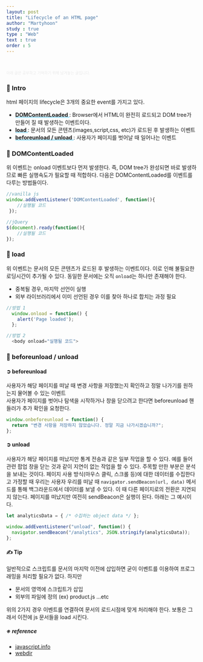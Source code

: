 ```yaml
---
layout: post
title: "Lifecycle of an HTML page"
author: "Martyhoon"
study : true
type : "Web"
text : true
order : 5
---
```


<br>

<p style="font-size : 10px; color : #e9e9e9" > 아래 글은 공부하고 기억하기 위해 남겨놓는 글입니다.</p>

### &#128310; Intro

html 페이지의 lifecycle은 3개의 중요한 event를 가지고 있다.

* <span style ="border-bottom : 3px soild #be4e7f8; box-shadow : inset 0 -4px 0 #b4e7f8; font-weight: bold;"> DOMContentLoaded </span> : Browser에서 HTML이 완전히 로드되고 DOM tree가 만들어 질 때 발생하는 이벤트이다.
* <span style ="border-bottom : 3px soild #be4e7f8; box-shadow : inset 0 -4px 0 #b4e7f8;font-weight: bold;"> load </span> : 문서의 모든 콘텐츠(images,script,css, etc)가 로드된 후 발생하는 이벤트
* <span style ="border-bottom : 3px soild #be4e7f8; box-shadow : inset 0 -4px 0 #b4e7f8;font-weight: bold;"> beforeunload / unload </span> : 사용자가 페이지를 벗어날 때 일어나는 이벤트


### &#128310; DOMContentLoaded

위 이벤트는 onload 이벤트보다 먼저 발생한다. 즉, DOM tree가 완성되면 바로 발생하므로 빠른 실행속도가 필요할 때 적합하다. 다음은 DOMContentLoaded를 이벤트를 다루는 방법들이다.

```js
//vanilla js
window.addEventListener('DOMContentLoaded', function(){ 
    //실행될 코드 
 });

//jQuery
$(document).ready(function(){ 
    //실행될 코드 
});
```

### &#128310; load

위 이벤트는 문서의 모든 콘텐츠가 로드된 후 발생하는 이벤트이다. 이로 인해 불필요한 로딩시간이 추가될 수 있다. 동일한 문서에는 오직 `onload`는 하나만 존재해야 한다.

* 중복될 경우, 마지막 선언이 실행
* 외부 라이브러리에서 이미 선언된 경우 이를 찾아 하나로 합치는 과정 필요

```js
//방법 1
  window.onload = function() {
    alert('Page loaded'); 
  };

//방법 2 
  <body onload="실행될 코드">
```

### &#128310; beforeunload / unload

#### &#10162; beforeunload

사용자가 해당 페이지를 떠날 때 변경 사항을 저장했는지 확인하고 정말 나가기를 원하는지 물어볼 수 있는 이벤트 <br>
사용자가 페이지를 벗어나 탐색을 시작하거나 창을 닫으려고 한다면 beforeunload 핸들러가 추가 확인을 요청한다.

```js
window.onbeforeunload = function() {
  return "변경 사항을 저장하지 않았습니다. 정말 지금 나가시겠습니까?";
};
```


#### &#10162; unload

사용자가 해당 페이지를 떠났지만 통계 전송과 같은 일부 작업을 할 수 있다. 예를 들어 관련 팝업 창을 닫는 것과 같이 지연이 없는 작업을 할 수 있다. 주목할 만한 부분은 분석을 보내는 것이다. 페이지 사용 방식(마우스 클릭, 스크롤 등)에 대한 데이터를 수집한다고 가정할 때 우리는 사용자 우리를 떠날 때 `navigator.sendBeacon(url, data)` 메서드를 통해 백그라운드에서 데이터를 보낼 수 있다. 이 때 다른 페이지로의 전환은 지연되지 않는다. 페이지를 떠났지만 여전히 sendBeacon은 실행이 된다. 아래는 그 예시이다.

```js
let analyticsData = { /* 수집하는 object data */ };

window.addEventListener("unload", function() {
  navigator.sendBeacon("/analytics", JSON.stringify(analyticsData));
};
```

#### &#9997; Tip

일반적으로 스크립트를 문서의 마지막 </body> 이전에 삽입하면 굳이 이벤트를 이용하여 프로그래밍을 처리할 필요가 없다. 하지만 

* 문서의 <head> 영역에 스크립트가 삽입
* 외부의 파일에 정의 (ex) product.js ...etc

위의 2가지 경우 이벤트를 연결하여 문서의 로드시점에 맞게 처리해야 한다. 보통은 그래서 </body> 이전에 js 문서들을 load 시킨다.

##### ※ reference

* [javascript.info](https://javascript.info/onload-ondomcontentloaded) 
* [webdir](https://webdir.tistory.com/515)
